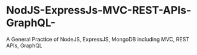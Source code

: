 # NodJS-ExpressJs-MVC-REST-APIs-GraphQL-
A General Practice of NodeJS, ExpressJS, MongoDB including MVC, REST APIs, GraphQL
